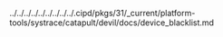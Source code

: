 ../../../../../../../../../.cipd/pkgs/31/_current/platform-tools/systrace/catapult/devil/docs/device_blacklist.md